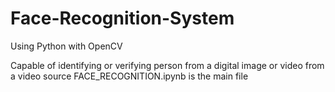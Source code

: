 # Face-Recognition-System
Using Python with OpenCV

Capable of identifying or verifying person from a digital image or video from a video source
FACE_RECOGNITION.ipynb is the main file
